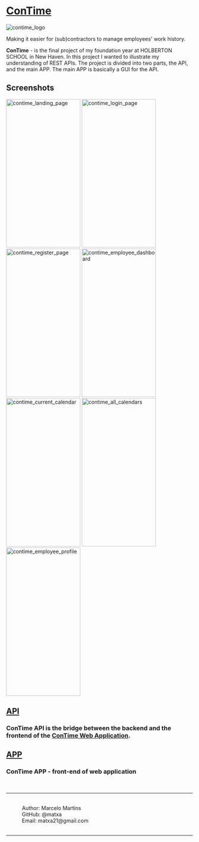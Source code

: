 # [ConTime](https://www.contime.work/)

![contime_logo](https://i.imgur.com/D6X6mDf.png)

Making it easier for (sub)contractors to manage employees' work history.

<b>ConTime</b> - is the final project of my foundation year at HOLBERTON SCHOOL in New Haven. In this project I wanted to illustrate my understanding of REST APIs. The project is divided into two parts, the API, and the main APP. The main APP is basically a GUI for the API.

## Screenshots

<img src="https://i.imgur.com/n5Avdh3.jpg" alt="contime_landing_page" width="200" height="400"> <img src="https://i.imgur.com/rXWo7qj.jpg" alt="contime_login_page" width="200" height="400"> <img src="https://i.imgur.com/KEY2Cke.jpg" alt="contime_register_page" width="200" height="400"> <img src="https://i.imgur.com/lzfAwx1.jpg" alt="contime_employee_dashboard" width="200" height="400"> <img src="https://i.imgur.com/bB8Rnx1.jpg" alt="contime_current_calendar" width="200" height="400"> <img src="https://i.imgur.com/goQUSnI.jpg" alt="contime_all_calendars" width="200" height="400"> <img src="https://i.imgur.com/UZJgx0o.jpg" alt="contime_employee_profile" width="200" height="400">


## [API](https://api.contime.work/)
### ConTime API is the bridge between the backend and the frontend of the [ConTime Web Application](https://github.com/matxa/ConTime).

## [APP](https://github.com/matxa/ConTime/tree/main/app)
### ConTime APP - front-end of web application


&#10240;<br>
<hr>
&#10240;<br>
&#10240; &#10240; &#10240; Author: Marcelo Martins<br>
&#10240; &#10240; &#10240; GitHub: @matxa<br>
&#10240; &#10240; &#10240; Email: matxa21@gmail.com<br>
&#10240;
<hr>
